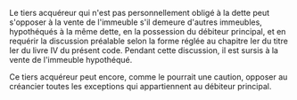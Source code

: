 Le tiers acquéreur qui n'est pas personnellement obligé à la dette peut s'opposer à la vente de l'immeuble s'il demeure d'autres immeubles, hypothéqués à la même dette, en la possession du débiteur principal, et en requérir la discussion préalable selon la forme réglée au chapitre Ier du titre Ier du livre IV du présent code. Pendant cette discussion, il est sursis à la vente de l'immeuble hypothéqué.  

  

Ce tiers acquéreur peut encore, comme le pourrait une caution, opposer au créancier toutes les exceptions qui appartiennent au débiteur principal.

